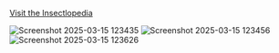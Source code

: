  <a href="https://jlcastanares19.github.io/Insectlopedia_FinalProject/" target="_blank">Visit the Insectlopedia</a>

![Screenshot 2025-03-15 123435](https://github.com/user-attachments/assets/589f23fe-c1dd-4c49-b299-f8e721d3812a)
![Screenshot 2025-03-15 123456](https://github.com/user-attachments/assets/90941638-890d-49a0-be31-67350579a7b9)
![Screenshot 2025-03-15 123626](https://github.com/user-attachments/assets/aea782fc-1677-4178-a9b3-740894ee318a)
